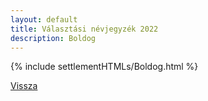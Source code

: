 ```yaml
---
layout: default
title: Választási névjegyzék 2022
description: Boldog
---
```


{% include settlementHTMLs/Boldog.html %}

[Vissza](../)